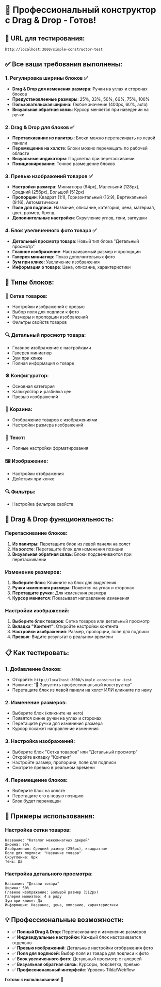 # 🎨 Профессиональный конструктор с Drag & Drop - Готов!

## 🚀 **URL для тестирования:**
`http://localhost:3000/simple-constructor-test`

## ✅ **Все ваши требования выполнены:**

### 1. **Регулировка ширины блоков** ✅
- **Drag & Drop для изменения размера**: Ручки на углах и сторонах блоков
- **Предустановленные размеры**: 25%, 33%, 50%, 66%, 75%, 100%
- **Пользовательская ширина**: Любое значение (400px, 60%, auto)
- **Визуальная обратная связь**: Курсор меняется при наведении на ручки

### 2. **Drag & Drop для блоков** ✅
- **Перетаскивание из палитры**: Блоки можно перетаскивать из левой панели
- **Перемещение на холсте**: Блоки можно перемещать по рабочей области
- **Визуальные индикаторы**: Подсветка при перетаскивании
- **Позиционирование**: Точное размещение блоков

### 3. **Превью изображений товаров** ✅
- **Настройки размера**: Миниатюра (64px), Маленький (128px), Средний (256px), Большой (512px)
- **Пропорции**: Квадрат (1:1), Горизонтальный (16:9), Вертикальный (9:16), Автоматически
- **Поле для подписи**: Название, описание, категория, цена, материал, цвет, размер, бренд
- **Дополнительные настройки**: Скругление углов, тени, заглушки

### 4. **Блок увеличенного фото товара** ✅
- **Детальный просмотр товара**: Новый тип блока "Детальный просмотр"
- **Главное изображение**: Настраиваемый размер и пропорции
- **Галерея миниатюр**: Показ дополнительных фото
- **Зум при клике**: Увеличение изображения
- **Информация о товаре**: Цена, описание, характеристики

## 🎯 **Типы блоков:**

### 🏪 **Сетка товаров:**
- Настройки изображений с превью
- Выбор поля для подписи к фото
- Размеры и пропорции изображений
- Фильтры свойств товаров

### 🔍 **Детальный просмотр товара:**
- Главное изображение с настройками
- Галерея миниатюр
- Зум при клике
- Полная информация о товаре

### ⚙️ **Конфигуратор:**
- Основная категория
- Калькулятор и разбивка цен
- Превью изображений

### 🛒 **Корзина:**
- Отображение товаров с изображениями
- Настройки размера изображений

### 📝 **Текст:**
- Полные настройки форматирования

### 🖼️ **Изображение:**
- Настройки отображения
- Действия при клике

### 🔍 **Фильтры:**
- Настройка фильтров свойств

## 🎨 **Drag & Drop функциональность:**

### Перетаскивание блоков:
1. **Из палитры**: Перетащите блок из левой панели на холст
2. **На холсте**: Перетащите блок для изменения позиции
3. **Визуальная обратная связь**: Блоки подсвечиваются при перетаскивании

### Изменение размеров:
1. **Выберите блок**: Кликните на блок для выделения
2. **Ручки изменения размера**: Появятся на углах и сторонах
3. **Перетащите ручки**: Для изменения размера
4. **Курсор меняется**: Показывает направление изменения

### Настройки изображений:
1. **Выберите блок товаров**: Сетка товаров или детальный просмотр
2. **Вкладка "Контент"**: Откройте настройки контента
3. **Настройки изображений**: Размер, пропорции, поле для подписи
4. **Превью**: Видите результат в реальном времени

## 📋 **Как тестировать:**

### 1. **Добавление блоков:**
- Откройте: `http://localhost:3000/simple-constructor-test`
- Нажмите: "🎨 Запустить профессиональный конструктор"
- Перетащите блок из левой панели на холст ИЛИ кликните по нему

### 2. **Изменение размеров:**
- Выберите блок (кликните на него)
- Появятся синие ручки на углах и сторонах
- Перетащите ручки для изменения размера
- Курсор покажет направление изменения

### 3. **Настройка изображений:**
- Выберите блок "Сетка товаров" или "Детальный просмотр"
- Откройте вкладку "Контент"
- Настройте размер, пропорции, поле для подписи
- Смотрите превью в реальном времени

### 4. **Перемещение блоков:**
- Выберите блок на холсте
- Перетащите его в новую позицию
- Блок будет перемещен

## 🎯 **Примеры использования:**

### Настройка сетки товаров:
```
Название: "Каталог межкомнатных дверей"
Ширина: 75%
Изображения: Средний размер (256px), квадратные
Поле для подписи: "Название товара"
Скругление: 8px
Тень: Да
```

### Настройка детального просмотра:
```
Название: "Детали товара"
Ширина: 50%
Главное изображение: Большой размер (512px)
Галерея миниатюр: 4 в ряду
Зум при клике: Да
Информация: Название, цена, описание, характеристики
```

## 💡 **Профессиональные возможности:**

- ✅ **Полный Drag & Drop**: Перетаскивание и изменение размеров
- ✅ **Индивидуальные настройки**: Каждый блок настраивается отдельно
- ✅ **Превью изображений**: Детальные настройки отображения фото
- ✅ **Поля для подписей**: Выбор поля из товара для подписи к фото
- ✅ **Блок увеличенного фото**: Детальный просмотр с галереей
- ✅ **Визуальная обратная связь**: Курсоры, подсветка, превью
- ✅ **Профессиональный интерфейс**: Уровень Tilda/Webflow

**Готово к использованию!** 🎉




